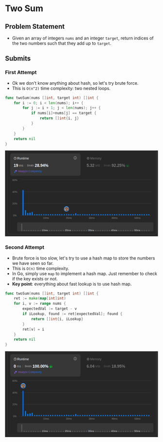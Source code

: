 # Two Sum

## Problem Statement

- Given an array of integers `nums` and an integer `target`, return indices of the two numbers such that they add up to `target`.

## Submits

### First Attempt

- Ok we don't know anything about hash, so let's try brute force.
- This is `O(n^2)` time complexity: two nested loops.

```go
func twoSum(nums []int, target int) []int {
    for i := 0; i < len(nums); i++ {
        for j := i + 1; j < len(nums); j++ {
            if nums[i]+nums[j] == target {
                return []int{i, j}
            }
        }
    }
    return nil
}
```

![two_sum_brute_force](images/two_sum_brute_force.png)

### Second Attempt

- Brute force is too slow, let's try to use a hash map to store the numbers we have seen so far.
- This is `O(n)` time complexity.
- In Go, simply use `map` to implement a hash map. Just remember to check if the key exists or not.
- **Key point**: everything about fast lookup is to use hash map.

```go
func twoSum(nums []int, target int) []int {
	ret := make(map[int]int)
	for i, v := range nums {
		expectedVal := target - v
		if iLookup, found := ret[expectedVal]; found {
			return []int{i, iLookup}
		}
		ret[v] = i
	}
	return nil
}
```

![two_sum_hash](images/two_sum_hash.png)